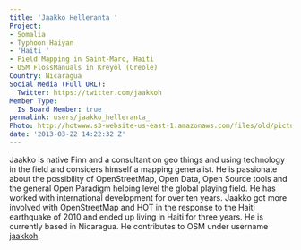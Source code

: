 ```yaml
---
title: 'Jaakko Helleranta '
Project:
- Somalia
- Typhoon Haiyan
- 'Haiti '
- Field Mapping in Saint-Marc, Haiti
- OSM FlossManuals in Kreyòl (Creole)
Country: Nicaragua
Social Media (Full URL):
  Twitter: https://twitter.com/jaakkoh
Member Type:
  Is Board Member: true
permalink: users/jaakko_helleranta_
Photo: http://hotwww.s3-website-us-east-1.amazonaws.com/files/old/pictures/picture-52-1411584364.jpg
date: '2013-03-22 14:22:32 Z'
---
```

<p>Jaakko is native Finn and a consultant on geo things and using technology in the field and considers himself a mapping generalist. He is passionate about the possibility of OpenStreetMap, Open Data, Open Source tools and the general Open Paradigm helping level the global playing field. He has worked with international development for over ten years. Jaakko got more involved with OpenStreetMap and HOT in the response to the Haiti earthquake of 2010 and ended up living in Haiti for three years. He is currently based in Nicaragua. He contributes to OSM under username <a title="Jaakko's OpenStreetMap.org user page" href="http://osm.org/user/jaakkoh">jaakkoh</a>.</p>
